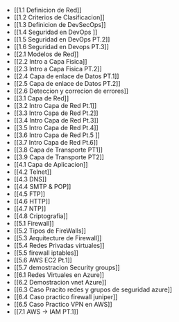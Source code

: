 - [[1.1 Definicion de Red]]
- [[1.2 Criterios de Clasificacion]]
- [[1.3 Definicion de DevSecOps]]
- [[1.4 Seguridad en DevOps ]]
- [[1.5 Seguridad en DevOps PT.2]]
- [[1.6 Seguridad en Devops PT.3]]
- [[2.1 Modelos de Red]]
- [[2.2 Intro a Capa Fisica]]
- [[2.3 Intro a Capa Fisica PT.2]]
- [[2.4 Capa de enlace de Datos PT.1]]
- [[2.5 Capa de enlace de Datos PT.2]]
- [[2.6 Deteccion y correcion de errores]]
- [[3.1 Capa de Red]]
- [[3.2 Intro Capa de Red Pt.1]]
- [[3.3 Intro Capa de Red Pt.2]]
- [[3.4 Intro Capa de Red Pt.3]]
- [[3.5 Intro Capa de Red Pt.4]]
- [[3.6 Intro Capa de Red Pt.5 ]]
- [[3.7 Intro Capa de Red Pt.6]]
- [[3.8 Capa de Transporte PT1]]
- [[3.9 Capa de Transporte PT2]]
- [[4.1 Capa de Aplicacion]]
- [[4.2 Telnet]]
- [[4.3 DNS]]
- [[4.4 SMTP & POP]]
- [[4.5 FTP]]
- [[4.6 HTTP]]
- [[4.7 NTP]]
- [[4.8 Criptografia]]
- [[5.1 Firewall]]
- [[5.2 Tipos de FireWalls]]
- [[5.3 Arquitecture de Firewall]]
- [[5.4 Redes Privadas virtuales]]
- [[5.5 firewall iptables]]
- [[5.6 AWS EC2 Pt.1]]
- [[5.7 demostracion Security groups]]
- [[6.1 Redes Virtuales en Azure]]
- [[6.2 Demostracion vnet Azure]]
- [[6.3 Caso Pracito redes y grupos de seguridad azure]]
- [[6.4 Caso practico firewall juniper]]
- [[6.5 Caso Practico VPN en AWS]]
- [[7.1 AWS -> IAM PT.1]]